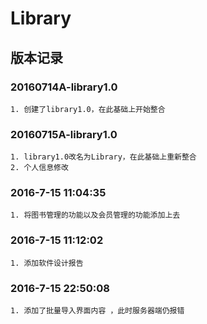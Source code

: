 # Library

## 版本记录

### 20160714A-library1.0
    1. 创建了library1.0，在此基础上开始整合

### 20160715A-library1.0
    1. library1.0改名为Library，在此基础上重新整合
    2. 个人信息修改

### 2016-7-15 11:04:35
    1. 将图书管理的功能以及会员管理的功能添加上去

### 2016-7-15 11:12:02
    1. 添加软件设计报告

### 2016-7-15 22:50:08
    1. 添加了批量导入界面内容 ，此时服务器端仍报错